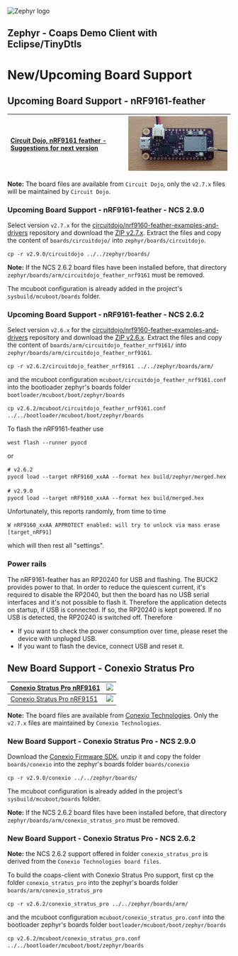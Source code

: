 ![Zephyr logo](https://github.com/zephyrproject-rtos/zephyr/raw/main/doc/_static/images/kite.png)

## Zephyr - Coaps Demo Client with Eclipse/TinyDtls

# New/Upcoming Board Support
 
## Upcoming Board Support - nRF9161-feather

| [Circuit Dojo, nRF9161 feather - Suggestions for next version](https://community.circuitdojo.com/d/480-nrf9160-feather-suggestions-for-next-version/64) | [<img src="../docu/nRF9161-feather.png" width="450"/>](../docu/nRF9161-feather.png) |
| :- | - |

**Note:** The board files are available from `Circuit Dojo`, only the `v2.7.x` files will be maintained by `Circuit Dojo`.

### Upcoming Board Support - nRF9161-feather - NCS 2.9.0

Select version `v2.7.x` for the [circuitdojo/nrf9160-feather-examples-and-drivers](https://github.com/circuitdojo/nrf9160-feather-examples-and-drivers) repository and download the [ZIP v2.7.x](https://github.com/circuitdojo/nrf9160-feather-examples-and-drivers/archive/refs/heads/v2.7.x.zip). Extract the files and copy the content of `boards/circuitdojo/` into `zephyr/boards/circuitdojo`.

```
cp -r v2.9.0/circuitdojo ../../zephyr/boards/
```

**Note:** If the NCS 2.6.2 board files have been installed before, that directory `zephyr/boards/arm/circuitdojo_feather_nrf9161` must be removed.

The mcuboot configuration is already added in the project's `sysbuild/mcuboot/boards` folder.

### Upcoming Board Support - nRF9161-feather - NCS 2.6.2

Select version `v2.6.x` for the [circuitdojo/nrf9160-feather-examples-and-drivers](https://github.com/circuitdojo/nrf9160-feather-examples-and-drivers) repository and download the [ZIP v2.6.x](https://github.com/circuitdojo/nrf9160-feather-examples-and-drivers/archive/refs/heads/v2.6.x.zip). Extract the files and copy the content of `boards/arm/circuitdojo_feather_nrf9161/` into `zephyr/boards/arm/circuitdojo_feather_nrf9161`.

```
cp -r v2.6.2/circuitdojo_feather_nrf9161 ../../zephyr/boards/arm/
```

and the mcuboot configuration `mcuboot/circuitdojo_feather_nrf9161.conf` into the bootloader zephyr's boards folder `bootloader/mcuboot/boot/zephyr/boards`

```
cp v2.6.2/mcuboot/circuitdojo_feather_nrf9161.conf ../../bootloader/mcuboot/boot/zephyr/boards
```

To flash the nRF9161-feather use 

```
west flash --runner pyocd
```

or

```
# v2.6.2
pyocd load --target nRF9160_xxAA --format hex build/zephyr/merged.hex

# v2.9.0
pyocd load --target nRF9160_xxAA --format hex build/merged.hex
```

Unfortunately, this reports randomly, from time to time

```
W nRF9160_xxAA APPROTECT enabled: will try to unlock via mass erase [target_nRF91]
```

which will then rest all "settings". 

### Power rails

The nRF9161-feather has an RP20240 for USB and flashing. The BUCK2 provides power to that. In order to reduce the quiescent current, it's required to disable the RP2040, but then the board has no USB serial interfaces and it's not possible to flash it. Therefore the application detects on startup, if USB is connected. If so, the RP20240 is kept powered. If no USB is detected, the RP20240 is switched off. Therefore

- If you want to check the power consumption over time, please reset the device with unpluged USB.
- If you want to flash the device, connect USB and reset it.

## New Board Support - Conexio Stratus Pro

| [Conexio Stratus Pro nRF9161](https://conexiotech.com/conexio-stratus-pro-nrf9161/) | [<img src="https://conexiotech.com/wp-content/uploads/2024/02/D-copy.png" width="450"/>](https://conexiotech.com/wp-content/uploads/2024/02/D-copy.png) |
| :- | - |
| [Conexio Stratus Pro nRF9151](https://conexiotech.com/conexio-stratus-pro-nrf9151/) | [<img src="https://conexiotech.com/wp-content/uploads/2024/10/stratus-pro-transparency-1.png" width="450"/>](https://conexiotech.com/wp-content/uploads/2024/10/stratus-pro-transparency-1.png) |

**Note:** The board files are available from [Conexio Technologies](https://docs.conexiotech.com/master/building-and-programming-an-application/conexio-stratus-board-definition-files#step-2-patch-mcuboot-file-for-stratus-pro-board).  Only the `v2.7.x` files are maintained by `Conexio Technologies`.

### New Board Support - Conexio Stratus Pro - NCS 2.9.0

Download the [Conexio Firmware SDK](https://github.com/Conexiotechnologies/conexio-firmware-sdk/archive/refs/heads/main.zip), unzip it and copy the folder `boards/conexio` into the zephyr's boards folder `boards/conexio`

```
cp -r v2.9.0/conexio ../../zephyr/boards/
```

The mcuboot configuration is already added in the project's `sysbuild/mcuboot/boards` folder.

**Note:** If the NCS 2.6.2 board files have been installed before, that directory `zephyr/boards/arm/conexio_stratus_pro` must be removed.

### New Board Support - Conexio Stratus Pro - NCS 2.6.2

**Note:** the NCS 2.6.2 support offered in folder `conexio_stratus_pro` is derived from the `Conexio Technologies board files`.

To build the coaps-client with Conexio Stratus Pro support, first cp the folder `conexio_stratus_pro` into the zephyr's boards folder `boards/arm/conexio_stratus_pro`

```
cp -r v2.6.2/conexio_stratus_pro ../../zephyr/boards/arm/
```

and the mcuboot configuration `mcuboot/conexio_stratus_pro.conf` into the bootloader zephyr's boards folder `bootloader/mcuboot/boot/zephyr/boards`

```
cp v2.6.2/mcuboot/conexio_stratus_pro.conf ../../bootloader/mcuboot/boot/zephyr/boards
```



